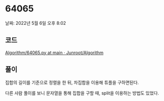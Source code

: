 # 64065

날짜: 2022년 5월 6일 오후 8:02

## 코드

[Algorithm/64065.py at main · Junroot/Algorithm](https://github.com/Junroot/Algorithm/blob/main/programmers/64065.py)

## 풀이

집합의 길이를 기준으로 정렬을 한 뒤, 차집합을 이용해 튜플을 구하면된다.

다른 사람 풀이를 보니 문자열을 통해 집합을 구할 때, split을 이용하는 방법도 있었다.